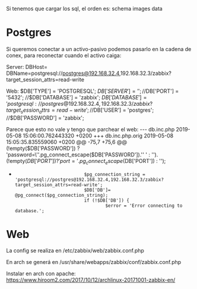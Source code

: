 Si tenemos que cargar los sql, el orden es:
schema
images
data


# Postgres
Si queremos conectar a un activo-pasivo podemos pasarlo en la cadena de conex, para reconectar cuando el activo caiga:

Server:
DBHost=
DBName=postgresql://postgres@192.168.32.4,192.168.32.3/zabbix?target_session_attrs=read-write

Web:
$DB['TYPE']     = 'POSTGRESQL';
$DB['SERVER']   = '';
//$DB['PORT']     = '5432';
//$DB['DATABASE'] = 'zabbix';
$DB['DATABASE'] = 'postgresql://postgres@192.168.32.4,192.168.32.3/zabbix?target_session_attrs=read-write';
//$DB['USER']     = 'postgres';
//$DB['PASSWORD'] = 'zabbix';

Parece que esto no vale y tengo que parchear el web:
--- db.inc.php  2019-05-08 15:06:00.762443320 +0200
+++ db.inc.php.orig     2019-05-08 15:05:35.835559060 +0200
@@ -75,7 +75,6 @@
                                        (!empty($DB['PASSWORD']) ? 'password=\''.pg_connect_escape($DB['PASSWORD']).'\' ' : '').
                                        (!empty($DB['PORT']) ? 'port='.pg_connect_escape($DB['PORT']) : '');

-                               $pg_connection_string = 'postgresql://postgres@192.168.32.4,192.168.32.3/zabbix?target_session_attrs=read-write';
                                $DB['DB']= @pg_connect($pg_connection_string);
                                if (!$DB['DB']) {
                                        $error = 'Error connecting to database.';




# Web
La config se realiza en /etc/zabbix/web/zabbix.conf.php

En arch se generá en /usr/share/webapps/zabbix/conf/zabbix.conf.php

Instalar en arch con apache:
https://www.hiroom2.com/2017/10/12/archlinux-20171001-zabbix-en/
